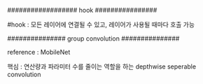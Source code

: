 ################## hook ################

#hook : 모든 레이어에 연결될 수 있고, 레이어가 사용될 때마다 호출 가능


############### group convolution ###############

reference : MobileNet

핵심 : 연산량과 파라미터 수를 줄이는 역할을 하는 depthwise seperable convolution


